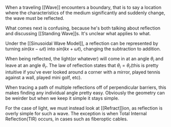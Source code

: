 
When a traveling [[Wave]] encounters a boundary, that is to say a location where the characteristics of the medium significantly and suddenly change, the wave must be reflected.

What comes next is confusing, because he's both talking about reflection and discussing [[Standing Wave]]s. It's unclear what applies to what.

Under the [[Sinusoidal Wave Model]], a reflection can be represented by turning $sin(kx-\omega t)$ into $sin(kx+\omega t)$, changing the subtraction to addition.

When being reflected, the light(or whatever) will come in at an angle $\theta_i$ and leave at an angle $\theta_r$.
The law of reflection states that $\theta_i=\theta_r$(this is pretty intuitive if you've ever looked around a corner with a mirror, played tennis against a wall, played mini golf, etc).

When tracing a path of multiple reflections off of perpendicular barriers, this makes finding any individual angle pretty easy. Obviously the geometry can be weirder but when we keep it simple it stays simple.

For the case of light, we must instead look at [[Refract]]ion, as reflection is overly simple for such a wave.
The exception is when Total Internal Reflection(TIR) occurs, in cases such as fiberoptic cables.